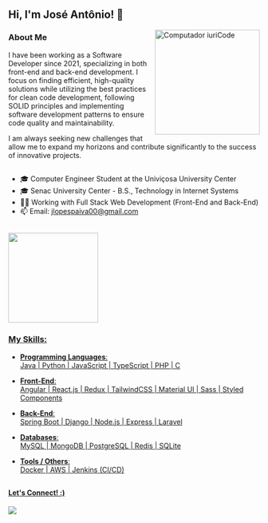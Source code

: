 ## Hi, I'm José Antônio! 👋

<img src="https://raw.githubusercontent.com/MicaelliMedeiros/micaellimedeiros/master/image/computer-illustration.png" min-width="210px" max-width="210px" width="210px" align="right" alt="Computador iuriCode">

### About Me
I have been working as a Software Developer since 2021, specializing in both front-end and back-end development. I focus on finding efficient, high-quality solutions while utilizing the best practices for clean code development, following SOLID principles and implementing software development patterns to ensure code quality and maintainability.

I am always seeking new challenges that allow me to expand my horizons and contribute significantly to the success of innovative projects.

##

- 🎓 Computer Engineer Student at the Univiçosa University Center
- 🎓 Senac University Center - B.S., Technology in Internet Systems
- 👨‍💻 Working with Full Stack Web Development (Front-End and Back-End)
- 📫 Email: jlopespaiva00@gmail.com

##

<div>
  <a href="https://github.com/JoseAntonio5">
  <img height="180em" src="https://github-readme-stats.vercel.app/api/top-langs/?username=JoseAntonio5&layout=compact&langs_count=7&theme=dracula"/>
</div>

### **My Skills:**

- **Programming Languages**: <br />
 Java | Python | JavaScript | TypeScript | PHP | C

- **Front-End**: <br />
Angular | React.js | Redux | TailwindCSS | Material UI | Sass | Styled Components 

- **Back-End**: <br />
Spring Boot | Django | Node.js | Express | Laravel

- **Databases**: <br />
MySQL | MongoDB | PostgreSQL | Redis | SQLite

- **Tools / Others**: <br />
Docker | AWS | Jenkins (CI/CD)

##

#### **Let's Connect! :)**
<div> 
  <a href="https://www.linkedin.com/in/jos%C3%A9-ant%C3%B4nio-lopes-paiva-j%C3%BAnior-3519a11b0/" target="_blank"><img src="https://img.shields.io/badge/LinkedIn-0077B5?style=for-the-badge&logo=linkedin&logoColor=white" target="_blank"></a>
</div>
